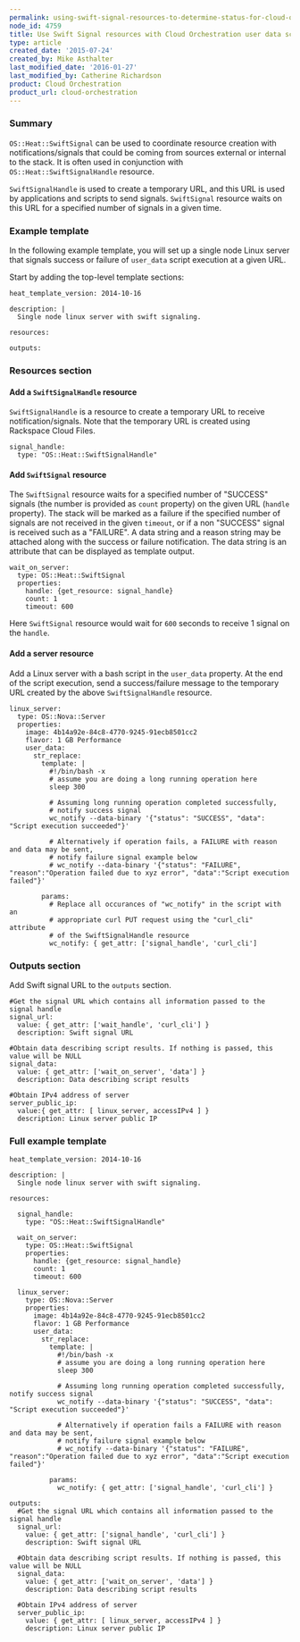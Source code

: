 ```yaml
---
permalink: using-swift-signal-resources-to-determine-status-for-cloud-orchestration-user-data-scripts/
node_id: 4759
title: Use Swift Signal resources with Cloud Orchestration user data scripts
type: article
created_date: '2015-07-24'
created_by: Mike Asthalter
last_modified_date: '2016-01-27'
last_modified_by: Catherine Richardson
product: Cloud Orchestration
product_url: cloud-orchestration
---
```


### Summary ###

`OS::Heat::SwiftSignal` can be used to coordinate resource creation with
notifications/signals that could be coming from sources external or
internal to the stack. It is often used in conjunction with
`OS::Heat::SwiftSignalHandle` resource.

`SwiftSignalHandle` is used to create a temporary URL, and this URL is
used by applications and scripts to send signals. `SwiftSignal` resource
waits on this URL for a specified number of signals in a given time.



### Example template ###

In the following example template, you will set up a single node Linux
server that signals success or failure of `user_data` script execution
at a given URL.

Start by adding the top-level template sections:



    heat_template_version: 2014-10-16

    description: |
      Single node linux server with swift signaling.

    resources:

    outputs:



### Resources section ###

#### Add a `SwiftSignalHandle` resource ####

`SwiftSignalHandle` is a resource to create a temporary URL to receive
notification/signals. Note that the temporary URL is created using
Rackspace Cloud Files.


    signal_handle:
      type: "OS::Heat::SwiftSignalHandle"

#### Add `SwiftSignal` resource ####

The `SwiftSignal` resource waits for a specified number of "SUCCESS"
signals (the number is provided as `count` property) on the given URL
(`handle` property). The stack will be marked as a failure if the
specified number of signals are not received in the given `timeout`, or
if a non "SUCCESS" signal is received such as a "FAILURE". A data string
and a reason string may be attached along with the success or failure
notification. The data string is an attribute that can be displayed as
template output.

    wait_on_server:
      type: OS::Heat::SwiftSignal
      properties:
        handle: {get_resource: signal_handle}
        count: 1
        timeout: 600

Here `SwiftSignal` resource would wait for `600` seconds to receive 1
signal on the `handle`.


#### Add a server resource ####

Add a Linux server with a bash script in the `user_data` property. At
the end of the script execution, send a success/failure message to the
temporary URL created by the above `SwiftSignalHandle` resource.


    linux_server:
      type: OS::Nova::Server
      properties:
        image: 4b14a92e-84c8-4770-9245-91ecb8501cc2
        flavor: 1 GB Performance
        user_data:
          str_replace:
            template: |
              #!/bin/bash -x
              # assume you are doing a long running operation here
              sleep 300

              # Assuming long running operation completed successfully,
              # notify success signal
              wc_notify --data-binary '{"status": "SUCCESS", "data": "Script execution succeeded"}'

              # Alternatively if operation fails, a FAILURE with reason and data may be sent,
              # notify failure signal example below
              # wc_notify --data-binary '{"status": "FAILURE", "reason":"Operation failed due to xyz error", "data":"Script execution failed"}'

            params:
              # Replace all occurances of "wc_notify" in the script with an
              # appropriate curl PUT request using the "curl_cli" attribute
              # of the SwiftSignalHandle resource
              wc_notify: { get_attr: ['signal_handle', 'curl_cli']

### Outputs section ###

Add Swift signal URL to the `outputs` section.

    #Get the signal URL which contains all information passed to the signal handle
    signal_url:
      value: { get_attr: ['wait_handle', 'curl_cli'] }
      description: Swift signal URL

    #Obtain data describing script results. If nothing is passed, this value will be NULL
    signal_data:
      value: { get_attr: ['wait_on_server', 'data'] }
      description: Data describing script results

    #Obtain IPv4 address of server
    server_public_ip:
      value:{ get_attr: [ linux_server, accessIPv4 ] }
      description: Linux server public IP



### Full example template ###




    heat_template_version: 2014-10-16

    description: |
      Single node linux server with swift signaling.

    resources:

      signal_handle:
        type: "OS::Heat::SwiftSignalHandle"

      wait_on_server:
        type: OS::Heat::SwiftSignal
        properties:
          handle: {get_resource: signal_handle}
          count: 1
          timeout: 600

      linux_server:
        type: OS::Nova::Server
        properties:
          image: 4b14a92e-84c8-4770-9245-91ecb8501cc2
          flavor: 1 GB Performance
          user_data:
            str_replace:
              template: |
                #!/bin/bash -x
                # assume you are doing a long running operation here
                sleep 300

                # Assuming long running operation completed successfully, notify success signal
                wc_notify --data-binary '{"status": "SUCCESS", "data": "Script execution succeeded"}'

                # Alternatively if operation fails a FAILURE with reason and data may be sent,
                # notify failure signal example below
                # wc_notify --data-binary '{"status": "FAILURE", "reason":"Operation failed due to xyz error", "data":"Script execution failed"}'

              params:
                wc_notify: { get_attr: ['signal_handle', 'curl_cli'] }

    outputs:
      #Get the signal URL which contains all information passed to the signal handle
      signal_url:
        value: { get_attr: ['signal_handle', 'curl_cli'] }
        description: Swift signal URL

      #Obtain data describing script results. If nothing is passed, this value will be NULL
      signal_data:
        value: { get_attr: ['wait_on_server', 'data'] }
        description: Data describing script results

      #Obtain IPv4 address of server
      server_public_ip:
        value: { get_attr: [ linux_server, accessIPv4 ] }
        description: Linux server public IP
